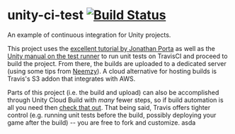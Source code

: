 # unity-ci-test [![Build Status](https://travis-ci.org/SebastianJay/unity-ci-test.svg?branch=master)](https://travis-ci.org/SebastianJay/unity-ci-test)
An example of continuous integration for Unity projects.

This project uses the [excellent tutorial by Jonathan Porta](https://jonathan.porta.codes/2015/04/17/automatically-build-your-unity3d-project-in-the-cloud-using-travisci-for-free/) as well as the [Unity manual on the test runner](https://docs.unity3d.com/Manual/testing-editortestsrunner.html) to run unit tests on TravisCI and proceed to build the project. From there, the builds are uploaded to a dedicated server (using some tips from [Neemzy](https://neemzy.org/articles/deploy-to-your-own-server-through-ssh-with-travis-ci)). A cloud alternative for hosting builds is Travis's S3 addon that integrates with AWS.

Parts of this project (i.e. the build and upload) can also be accomplished through Unity Cloud Build with _many_ fewer steps, so if build automation is all you need then [check that out](https://unity3d.com/services/cloud-build). That being said, Travis offers tighter control (e.g. running unit tests before the build, possibly deploying your game after the build) -- you are free to fork and customize.
asda